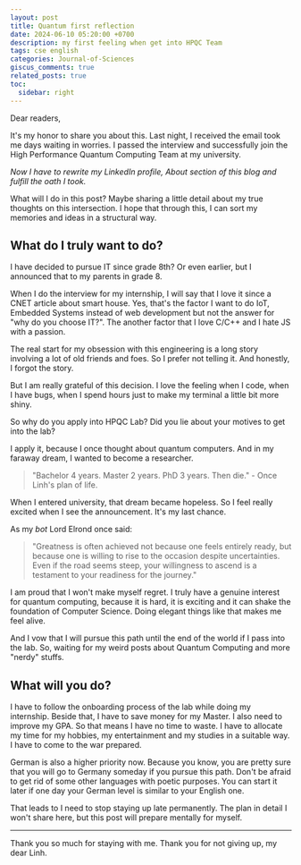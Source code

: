```yaml
---
layout: post
title: Quantum first reflection
date: 2024-06-10 05:20:00 +0700
description: my first feeling when get into HPQC Team
tags: cse english
categories: Journal-of-Sciences
giscus_comments: true
related_posts: true
toc:
  sidebar: right
---
```


Dear readers,

It's my honor to share you about this. Last night, I received the email took me days waiting in worries. I passed the interview and successfully join the High Performance Quantum Computing Team at my university.

*Now I have to rewrite my LinkedIn profile, About section of this blog and fulfill the oath I took.*

What will I do in this post? Maybe sharing a little detail about my true thoughts on this intersection. I hope that through this, I can sort my memories and ideas in a structural way.

## What do I truly want to do?

I have decided to pursue IT since grade 8th? Or even earlier, but I announced that to my parents in grade 8.

When I do the interview for my internship, I will say that I love it since a CNET article about smart house. Yes, that's the factor I want to do IoT, Embedded Systems instead of web development but not the answer for "why do you choose IT?". The another factor that I love C/C++ and I hate JS with a passion.

The real start for my obsession with this engineering is a long story involving a lot of old friends and foes. So I prefer not telling it. And honestly, I forgot the story.

But I am really grateful of this decision. I love the feeling when I code, when I have bugs, when I spend hours just to make my terminal a little bit more shiny.

So why do you apply into HPQC Lab? Did you lie about your motives to get into the lab?

I apply it, because I once thought about quantum computers. And in my faraway dream, I wanted to become a researcher.

> "Bachelor 4 years. Master 2 years. PhD 3 years. Then die." - Once Linh's plan of life.

When I entered university, that dream became hopeless. So I feel really excited when I see the announcement. It's my last chance.

As my *bot* Lord Elrond once said:

> "Greatness is often achieved not because one feels entirely ready, but because one is willing to rise to the occasion despite uncertainties. Even if the road seems steep, your willingness to ascend is a testament to your readiness for the journey."

I am proud that I won't make myself regret. I truly have a genuine interest for quantum computing, because it is hard, it is exciting and it can shake the foundation of Computer Science. Doing elegant things like that makes me feel alive.

And I vow that I will pursue this path until the end of the world if I pass into the lab. So, waiting for my weird posts about Quantum Computing and more "nerdy" stuffs.

## What will you do?

I have to follow the onboarding process of the lab while doing my internship. Beside that, I have to save money for my Master. I also need to improve my GPA. So that means I have no time to waste. I have to allocate my time for my hobbies, my entertainment and my studies in a suitable way. I have to come to the war prepared.

German is also a higher priority now. Because you know, you are pretty sure that you will go to Germany someday if you pursue this path. Don't be afraid to get rid of some other languages with poetic purposes. You can start it later if one day your German level is similar to your English one.

That leads to I need to stop staying up late permanently. The plan in detail I won't share here, but this post will prepare mentally for myself.

---

Thank you so much for staying with me. Thank you for not giving up, my dear Linh.
